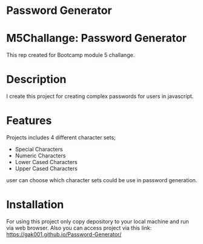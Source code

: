 # Password Generator

# M5Challange: Password Generator

This rep created for Bootcamp module 5 challange.

# Description

I create this project for creating complex passwords for users in javascript.

# Features

Projects includes 4 different character sets;

- Special Characters
- Numeric Characters
- Lower Cased Characters
- Upper Cased Characters

user can choose which character sets could be use in password generation.

# Installation

For using this project only copy depository to your local machine and run via web browser. Also you can access project via this link: https://gak001.github.io/Password-Generator/
